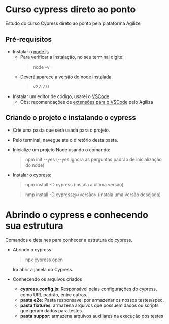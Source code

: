 # Curso cypress direto ao ponto
 Estudo do curso Cypress direto ao ponto pela plataforma Agilizei

## Pré-requisitos
* Instalar o [node.js](https://nodejs.org/en)
  - Para verificar a instalação, no seu terminal digite:
    > node -v
  - Deverá aparece a versão do node instalada.
    > v22.2.0
* Instalar um editor de código, usarei o [VSCode](https://code.visualstudio.com/)
  - Obs: recomendações de [extensões para o VSCode](https://www.youtube.com/watch?v=JGVB97ns0NQ&ab_channel=Agilizei) pelo Agiliza 

## Criando o projeto e instalando o cypress
* Crie uma pasta que será usada para o projeto.
* Pelo terminal, navegue ate o diretório desta pasta.
* Inicialize um projeto Node usando o comando:
  > npm init --yes (--yes ignora as perguntas padrão de inicialização do node)
* Instalar o cypress:
  > npm install -D cypress (instala a última versão)
  
  > nmp install -D cypress@<versão> (instala uma versão desejada)

# Abrindo o cypress e conhecendo sua estrutura
Comandos e detalhes para conhecer a estrutura do cypress.

* Abrindo o cypress
  >npx cypress open
  
  Irá abrir a janela do Cypress.

* Conhecendo os arquivos criados
  - **cypress.config.js**: Responsável pelas configurações do cypress, como URL padrão, entre outras.
  - **pasta e2e**: Pasta responsavel por armazenar os nossos testes/spec.
  - **pasta fixtures**: armazena arquivos que possuem dados ou scripts que geram dados para testes.
  - **pasta suppor**: armazena arquivos auxiliares na execução dos testes